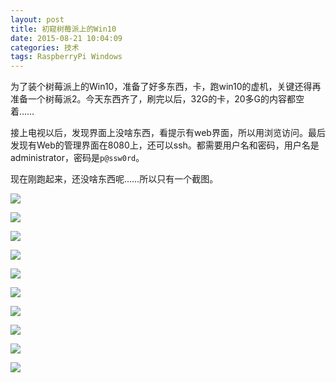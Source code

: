 ```yaml
---
layout: post
title: 初窥树莓派上的Win10
date: 2015-08-21 10:04:09
categories: 技术
tags: RaspberryPi Windows
---
```


为了装个树莓派上的Win10，准备了好多东西，卡，跑win10的虚机，关键还得再准备一个树莓派2。今天东西齐了，刷完以后，32G的卡，20多G的内容都空着……

接上电视以后，发现界面上没啥东西，看提示有web界面，所以用浏览访问。最后发现有Web的管理界面在8080上，还可以ssh。都需要用户名和密码，用户名是administrator，密码是`p@ssw0rd`。

现在刚跑起来，还没啥东西呢……所以只有一个截图。

![](/images/2015/08/image2.png)

![](/images/2015/08/image3.png)

![](/images/2015/08/image4.png)

![](/images/2015/08/image5.png)

![](/images/2015/08/image6.png)

![](/images/2015/08/image7.png)

![](/images/2015/08/image8.png)

![](/images/2015/08/image9.png)

![](/images/2015/08/image10.png)

![](/images/2015/08/image11.png)
